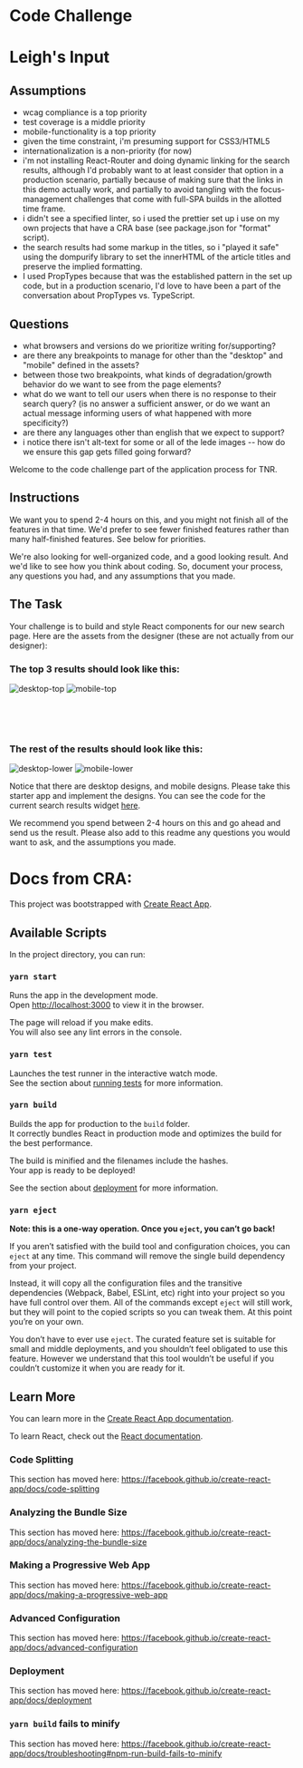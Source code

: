 # Code Challenge

# Leigh's Input

## Assumptions

- wcag compliance is a top priority
- test coverage is a middle priority
- mobile-functionality is a top priority
- given the time constraint, i'm presuming support for CSS3/HTML5
- internationalization is a non-priority (for now)
- i'm not installing React-Router and doing dynamic linking for the search results, although I'd probably want to at least consider that option in a production scenario, partially because of making sure that the links in this demo actually work, and partially to avoid tangling with the focus-management challenges that come with full-SPA builds in the allotted time frame.
- i didn't see a specified linter, so i used the prettier set up i use on my own projects that have a CRA base (see package.json for "format" script).
- the search results had some markup in the titles, so i "played it safe" using the dompurify library to set the innerHTML of the article titles and preserve the implied formatting.
- I used PropTypes because that was the established pattern in the set up code, but in a production scenario, I'd love to have been a part of the conversation about PropTypes vs. TypeScript.

## Questions

- what browsers and versions do we prioritize writing for/supporting?
- are there any breakpoints to manage for other than the "desktop" and "mobile" defined in the assets?
- between those two breakpoints, what kinds of degradation/growth behavior do we want to see from the page elements?
- what do we want to tell our users when there is no response to their search query? (is no answer a sufficient answer, or do we want an actual message informing users of what happened with more specificity?)
- are there any languages other than english that we expect to support?
- i notice there isn't alt-text for some or all of the lede images -- how do we ensure this gap gets filled going forward?

Welcome to the code challenge part of the application process for TNR.

## Instructions

We want you to spend 2-4 hours on this, and you might not finish all of the features in that time. We'd prefer to see
fewer finished features rather than many half-finished features. See below for priorities.

We're also looking for well-organized code, and a good looking result. And we'd like to see how you think about coding.
So, document your process, any questions you had, and any assumptions that you made.

## The Task

Your challenge is to build and style React components for our new search page. Here are the assets from the designer (these are not actually from our designer):

### The top 3 results should look like this:

![desktop-top](design-assets/desktop-top-results.png)
![mobile-top](design-assets/mobile-top-results.png)

<br /><br /><br />

### The rest of the results should look like this:

![desktop-lower](design-assets/desktop-lower-results.png)
![mobile-lower](design-assets/mobile-lower-results.png)

Notice that there are desktop designs, and mobile designs. Please take this starter app and implement the designs. You can
see the code for the current search results widget [here](src/Search.js).

We recommend you spend between 2-4 hours on this and go ahead and send us the result. Please also add to this readme any
questions you would want to ask, and the assumptions you made.

# Docs from CRA:

This project was bootstrapped with [Create React App](https://github.com/facebook/create-react-app).

## Available Scripts

In the project directory, you can run:

### `yarn start`

Runs the app in the development mode.<br />
Open [http://localhost:3000](http://localhost:3000) to view it in the browser.

The page will reload if you make edits.<br />
You will also see any lint errors in the console.

### `yarn test`

Launches the test runner in the interactive watch mode.<br />
See the section about [running tests](https://facebook.github.io/create-react-app/docs/running-tests) for more information.

### `yarn build`

Builds the app for production to the `build` folder.<br />
It correctly bundles React in production mode and optimizes the build for the best performance.

The build is minified and the filenames include the hashes.<br />
Your app is ready to be deployed!

See the section about [deployment](https://facebook.github.io/create-react-app/docs/deployment) for more information.

### `yarn eject`

**Note: this is a one-way operation. Once you `eject`, you can’t go back!**

If you aren’t satisfied with the build tool and configuration choices, you can `eject` at any time. This command will remove the single build dependency from your project.

Instead, it will copy all the configuration files and the transitive dependencies (Webpack, Babel, ESLint, etc) right into your project so you have full control over them. All of the commands except `eject` will still work, but they will point to the copied scripts so you can tweak them. At this point you’re on your own.

You don’t have to ever use `eject`. The curated feature set is suitable for small and middle deployments, and you shouldn’t feel obligated to use this feature. However we understand that this tool wouldn’t be useful if you couldn’t customize it when you are ready for it.

## Learn More

You can learn more in the [Create React App documentation](https://facebook.github.io/create-react-app/docs/getting-started).

To learn React, check out the [React documentation](https://reactjs.org/).

### Code Splitting

This section has moved here: https://facebook.github.io/create-react-app/docs/code-splitting

### Analyzing the Bundle Size

This section has moved here: https://facebook.github.io/create-react-app/docs/analyzing-the-bundle-size

### Making a Progressive Web App

This section has moved here: https://facebook.github.io/create-react-app/docs/making-a-progressive-web-app

### Advanced Configuration

This section has moved here: https://facebook.github.io/create-react-app/docs/advanced-configuration

### Deployment

This section has moved here: https://facebook.github.io/create-react-app/docs/deployment

### `yarn build` fails to minify

This section has moved here: https://facebook.github.io/create-react-app/docs/troubleshooting#npm-run-build-fails-to-minify
